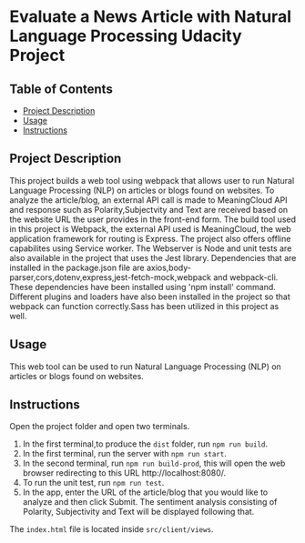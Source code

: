 # Evaluate a News Article with Natural Language Processing Udacity Project

## Table of Contents

- [Project Description](#description)
- [Usage](#usage)
- [Instructions](#instructions)

## Project Description

This project builds a web tool using webpack that allows user to run Natural Language Processing (NLP) on articles or blogs found on websites. To analyze the article/blog, an external API call is made to MeaningCloud API and response such as Polarity,Subjectvity and Text are received based on the website URL the user provides in the front-end form. The build tool used in this project is Webpack, the external API used is MeaningCloud, the web application framework for routing is Express. The project also offers offline capabilites using Service worker. The Webserver is Node and unit tests are also available in the project that uses the Jest library. Dependencies that are installed in the package.json file are axios,body-parser,cors,dotenv,express,jest-fetch-mock,webpack and webpack-cli. These dependencies have been installed using 'npm install' command. Different plugins and loaders have also been installed in the project so that webpack can function correctly.Sass has been utilized in this project as well.

## Usage

This web tool can be used to run Natural Language Processing (NLP) on articles or blogs found on websites.

## Instructions

Open the project folder and open two terminals.

1. In the first terminal,to produce the `dist` folder, run `npm run build`.
2. In the first terminal, run the server with `npm run start`.
3. In the second terminal, run `npm run build-prod`, this will open the web browser redirecting to this URL http://localhost:8080/.
4. To run the unit test, run `npm run test`.
5. In the app, enter the URL of the article/blog that you would like to analyze and then click Submit. The sentiment analysis consisting of Polarity, Subjectivity and Text will be displayed following that.

The `index.html` file is located inside `src/client/views`.

